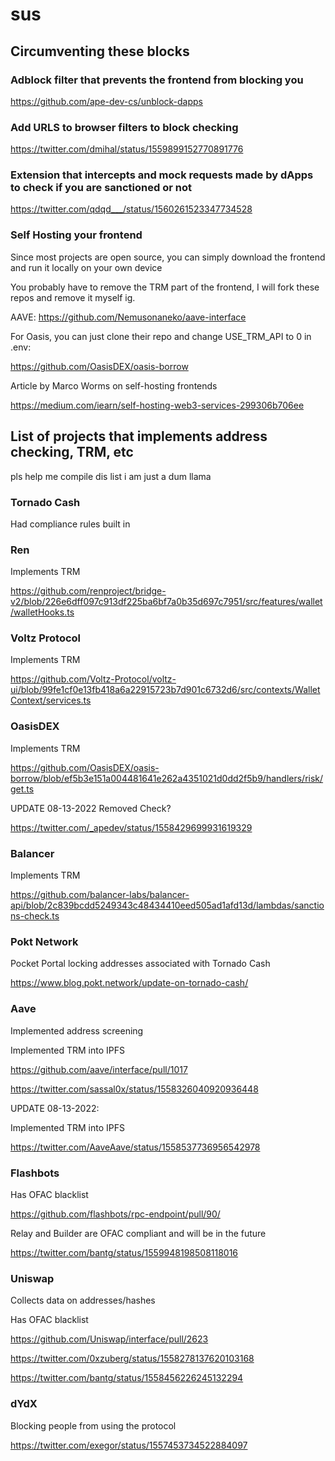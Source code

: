 # sus

## Circumventing these blocks

### Adblock filter that prevents the frontend from blocking you

<https://github.com/ape-dev-cs/unblock-dapps>

### Add URLS to browser filters to block checking

<https://twitter.com/dmihal/status/1559899152770891776>

### Extension that intercepts and mock requests made by dApps to check if you are sanctioned or not

<https://twitter.com/qdqd___/status/1560261523347734528>

### Self Hosting your frontend

Since most projects are open source, you can simply download the frontend and run it locally on your own device

You probably have to remove the TRM part of the frontend, I will fork these repos and remove it myself ig.

AAVE: <https://github.com/Nemusonaneko/aave-interface>

For Oasis, you can just clone their repo and change USE_TRM_API to 0 in .env:

<https://github.com/OasisDEX/oasis-borrow>

Article by Marco Worms on self-hosting frontends

<https://medium.com/iearn/self-hosting-web3-services-299306b706ee>

## List of projects that implements address checking, TRM, etc

pls help me compile dis list i am just a dum llama

### Tornado Cash

Had compliance rules built in

### Ren

Implements TRM

<https://github.com/renproject/bridge-v2/blob/226e6dff097c913df225ba6bf7a0b35d697c7951/src/features/wallet/walletHooks.ts>

### Voltz Protocol

Implements TRM

<https://github.com/Voltz-Protocol/voltz-ui/blob/99fe1cf0e13fb418a6a22915723b7d901c6732d6/src/contexts/WalletContext/services.ts>

### OasisDEX

Implements TRM

<https://github.com/OasisDEX/oasis-borrow/blob/ef5b3e151a004481641e262a4351021d0dd2f5b9/handlers/risk/get.ts>

UPDATE 08-13-2022
Removed Check?

<https://twitter.com/_apedev/status/1558429699931619329>

### Balancer

Implements TRM

<https://github.com/balancer-labs/balancer-api/blob/2c839bcdd5249343c48434410eed505ad1afd13d/lambdas/sanctions-check.ts>

### Pokt Network

Pocket Portal locking addresses associated with Tornado Cash

<https://www.blog.pokt.network/update-on-tornado-cash/>

### Aave

Implemented address screening

Implemented TRM into IPFS

<https://github.com/aave/interface/pull/1017>

<https://twitter.com/sassal0x/status/1558326040920936448>

UPDATE 08-13-2022:

Implemented TRM into IPFS

<https://twitter.com/AaveAave/status/1558537736956542978>

### Flashbots

Has OFAC blacklist

<https://github.com/flashbots/rpc-endpoint/pull/90/>

Relay and Builder are OFAC compliant and will be in the future

<https://twitter.com/bantg/status/1559948198508118016>

### Uniswap

Collects data on addresses/hashes

Has OFAC blacklist

<https://github.com/Uniswap/interface/pull/2623>

<https://twitter.com/0xzuberg/status/1558278137620103168>

<https://twitter.com/bantg/status/1558456226245132294>

### dYdX

Blocking people from using the protocol

<https://twitter.com/exegor/status/1557453734522884097>
